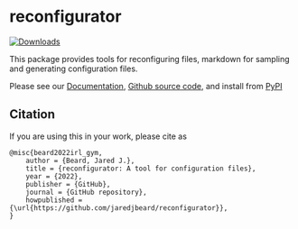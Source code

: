 # reconfigurator

[![Downloads](https://static.pepy.tech/badge/reconfigurator)](https://pepy.tech/project/reconfigurator)

This package provides tools for reconfiguring files, markdown for sampling and generating configuration files. 


Please see our [Documentation](https://reconfigurator.readthedocs.io/en/latest/introduction.html), 
[Github source code](https://github.com/jaredjbeard/reconfigurator), 
and install from [PyPI](https://pypi.org/project/reconfigurator/)

Citation
--------
If you are using this in your work, please cite as

```
@misc{beard2022irl_gym,
    author = {Beard, Jared J.},
    title = {reconfigurator: A tool for configuration files},
    year = {2022},
    publisher = {GitHub},
    journal = {GitHub repository},
    howpublished = {\url{https://github.com/jaredjbeard/reconfigurator}},
}
```
